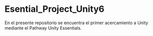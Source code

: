 # Esential_Project_Unity6
En el presente repositorio se encuentra el primer acercamiento a Unity mediante el Pathway Unity Essentials.
